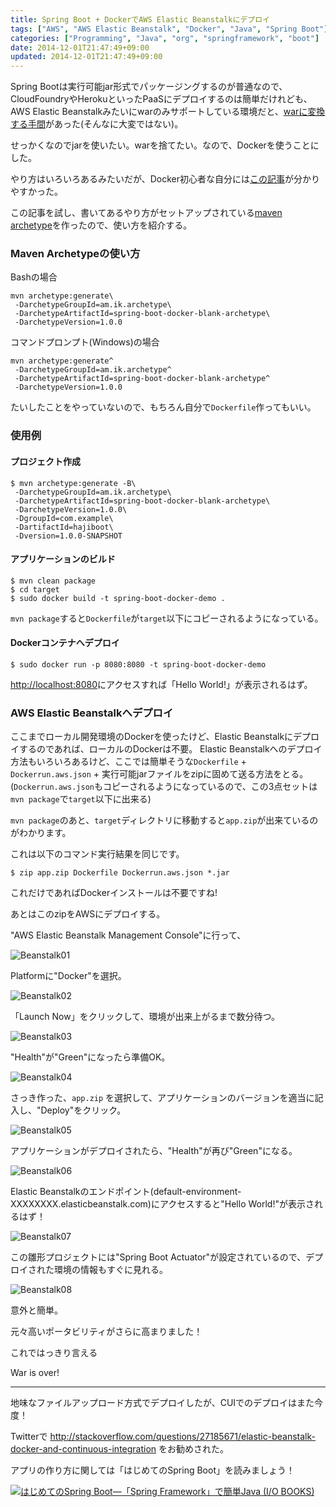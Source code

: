 ```yaml
---
title: Spring Boot + DockerでAWS Elastic Beanstalkにデプロイ
tags: ["AWS", "AWS Elastic Beanstalk", "Docker", "Java", "Spring Boot"]
categories: ["Programming", "Java", "org", "springframework", "boot"]
date: 2014-12-01T21:47:49+09:00
updated: 2014-12-01T21:47:49+09:00
---
```


Spring Bootは実行可能jar形式でパッケージングするのが普通なので、CloudFoundryやHerokuといったPaaSにデプロイするのは簡単だけれども、AWS Elastic Beanstalkみたいにwarのみサポートしている環境だと、[warに変換する手間](http://spring.io/guides/gs/convert-jar-to-war/)があった(そんなに大変ではない)。

せっかくなのでjarを使いたい。warを捨てたい。なので、Dockerを使うことにした。

やり方はいろいろあるみたいだが、Docker初心者な自分には[この記事](http://blog.adaofeliz.com/2014/11/21/first-look-spring-boot-and-docker/)が分かりやすかった。

この記事を試し、書いてあるやり方がセットアップされている[maven archetype](https://github.com/making/spring-boot-docker-blank)を作ったので、使い方を紹介する。

### Maven Archetypeの使い方

Bashの場合

    mvn archetype:generate\
     -DarchetypeGroupId=am.ik.archetype\
     -DarchetypeArtifactId=spring-boot-docker-blank-archetype\
     -DarchetypeVersion=1.0.0

コマンドプロンプト(Windows)の場合

    mvn archetype:generate^
     -DarchetypeGroupId=am.ik.archetype^
     -DarchetypeArtifactId=spring-boot-docker-blank-archetype^
     -DarchetypeVersion=1.0.0

たいしたことをやっていないので、もちろん自分で`Dockerfile`作ってもいい。

### 使用例

#### プロジェクト作成

```
$ mvn archetype:generate -B\
 -DarchetypeGroupId=am.ik.archetype\
 -DarchetypeArtifactId=spring-boot-docker-blank-archetype\
 -DarchetypeVersion=1.0.0\
 -DgroupId=com.example\
 -DartifactId=hajiboot\
 -Dversion=1.0.0-SNAPSHOT
```

#### アプリケーションのビルド

```
$ mvn clean package
$ cd target
$ sudo docker build -t spring-boot-docker-demo .
```

`mvn package`すると`Dockerfile`が`target`以下にコピーされるようになっている。


#### Dockerコンテナへデプロイ

```
$ sudo docker run -p 8080:8080 -t spring-boot-docker-demo
```

[http://localhost:8080](http://localhost:8080)にアクセスすれば「Hello World!」が表示されるはず。


### AWS Elastic Beanstalkへデプロイ
ここまでローカル開発環境のDockerを使ったけど、Elastic Beanstalkにデプロイするのであれば、ローカルのDockerは不要。
Elastic Beanstalkへのデプロイ方法もいろいろあるけど、ここでは簡単そうな`Dockerfile` + `Dockerrun.aws.json` + 実行可能jarファイルをzipに固めて送る方法をとる。(`Dockerrun.aws.json`もコピーされるようになっているので、この3点セットは`mvn package`で`target`以下に出来る)


`mvn package`のあと、`target`ディレクトリに移動すると`app.zip`が出来ているのがわかります。

これは以下のコマンド実行結果を同じです。

```
$ zip app.zip Dockerfile Dockerrun.aws.json *.jar
```

これだけであればDockerインストールは不要ですね!

あとはこのzipをAWSにデプロイする。


"AWS Elastic Beanstalk Management Console"に行って、

![Beanstalk01](https://github.com/making/spring-boot-docker-blank/raw/master/images/beanstalk-01.png)

Platformに"Docker"を選択。

![Beanstalk02](https://github.com/making/spring-boot-docker-blank/raw/master/images/beanstalk-02.png)

「Launch Now」をクリックして、環境が出来上がるまで数分待つ。

![Beanstalk03](https://github.com/making/spring-boot-docker-blank/raw/master/images/beanstalk-03.png)

"Health"が"Green"になったら準備OK。

![Beanstalk04](https://github.com/making/spring-boot-docker-blank/raw/master/images/beanstalk-04.png)

さっき作った、`app.zip` を選択して、アプリケーションのバージョンを適当に記入し、"Deploy"をクリック。

![Beanstalk05](https://github.com/making/spring-boot-docker-blank/raw/master/images/beanstalk-05.png)

アプリケーションがデプロイされたら、"Health"が再び"Green"になる。

![Beanstalk06](https://github.com/making/spring-boot-docker-blank/raw/master/images/beanstalk-06.png)

Elastic Beanstalkのエンドポイント(default-environment-XXXXXXXX.elasticbeanstalk.com)にアクセスすると"Hello World!"が表示されるはず！

![Beanstalk07](https://github.com/making/spring-boot-docker-blank/raw/master/images/beanstalk-07.png)

この雛形プロジェクトには"Spring Boot Actuator"が設定されているので、デプロイされた環境の情報もすぐに見れる。

![Beanstalk08](https://github.com/making/spring-boot-docker-blank/raw/master/images/beanstalk-08.png)

意外と簡単。

元々高いポータビリティがさらに高まりました！

これではっきり言える

War is over!

---

地味なファイルアップロード方式でデプロイしたが、CUIでのデプロイはまた今度！

Twitterで http://stackoverflow.com/questions/27185671/elastic-beanstalk-docker-and-continuous-integration をお勧めされた。

アプリの作り方に関しては「はじめてのSpring Boot」を読みましょう！

<a href="http://www.amazon.co.jp/%E3%81%AF%E3%81%98%E3%82%81%E3%81%A6%E3%81%AESpring-Boot%E2%80%95%E3%80%8CSpring-Framework%E3%80%8D%E3%81%A7%E7%B0%A1%E5%8D%98Java-BOOKS-%E4%BF%8A%E6%98%8E/dp/4777518655%3FSubscriptionId%3DAKIAJ7Y2FDFBWLT5HCQA%26tag%3Dikam-22%26linkCode%3Dsp1%26camp%3D2025%26creative%3D165953%26creativeASIN%3D4777518655"><img src="http://ecx.images-amazon.com/images/I/51NngrEolCL._SL160_.jpg" title="はじめてのSpring Boot―「Spring Framework」で簡単Java (I/O BOOKS)"></a>
